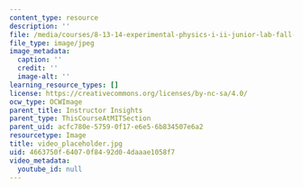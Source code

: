 ```yaml
---
content_type: resource
description: ''
file: /media/courses/8-13-14-experimental-physics-i-ii-junior-lab-fall-2016-spring-2017/4663750f64070f8492d04daaae1058f7_video_placeholder.jpg
file_type: image/jpeg
image_metadata:
  caption: ''
  credit: ''
  image-alt: ''
learning_resource_types: []
license: https://creativecommons.org/licenses/by-nc-sa/4.0/
ocw_type: OCWImage
parent_title: Instructor Insights
parent_type: ThisCourseAtMITSection
parent_uid: acfc780e-5759-0f17-e6e5-6b834507e6a2
resourcetype: Image
title: video_placeholder.jpg
uid: 4663750f-6407-0f84-92d0-4daaae1058f7
video_metadata:
  youtube_id: null
---
```

